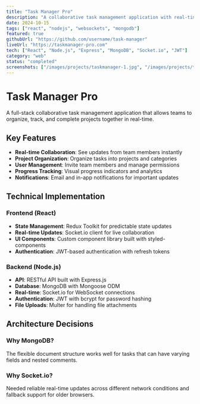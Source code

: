 ```yaml
---
title: "Task Manager Pro"
description: "A collaborative task management application with real-time updates"
date: 2024-10-15
tags: ["react", "nodejs", "websockets", "mongodb"]
featured: true
githubUrl: "https://github.com/username/task-manager"
liveUrl: "https://taskmanager-pro.com"
tech: ["React", "Node.js", "Express", "MongoDB", "Socket.io", "JWT"]
category: "web"
status: "completed"
screenshots: ["/images/projects/taskmanager-1.jpg", "/images/projects/taskmanager-2.jpg"]
---
```


# Task Manager Pro

A full-stack collaborative task management application that allows teams to organize, track, and complete projects together in real-time.

## Key Features

- **Real-time Collaboration**: See updates from team members instantly
- **Project Organization**: Organize tasks into projects and categories
- **User Management**: Invite team members and manage permissions
- **Progress Tracking**: Visual progress indicators and analytics
- **Notifications**: Email and in-app notifications for important updates

## Technical Implementation

### Frontend (React)
- **State Management**: Redux Toolkit for predictable state updates
- **Real-time Updates**: Socket.io client for live collaboration
- **UI Components**: Custom component library built with styled-components
- **Authentication**: JWT-based authentication with refresh tokens

### Backend (Node.js)
- **API**: RESTful API built with Express.js
- **Database**: MongoDB with Mongoose ODM
- **Real-time**: Socket.io for WebSocket connections
- **Authentication**: JWT with bcrypt for password hashing
- **File Uploads**: Multer for handling file attachments

## Architecture Decisions

### Why MongoDB?
The flexible document structure works well for tasks that can have varying fields and nested comments.

### Why Socket.io?
Needed reliable real-time updates across different network conditions and fallback support for older browsers.